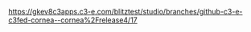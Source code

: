 

https://gkev8c3apps.c3-e.com/blitztest/studio/branches/github-c3-e-c3fed-cornea--cornea%2Frelease4/17

